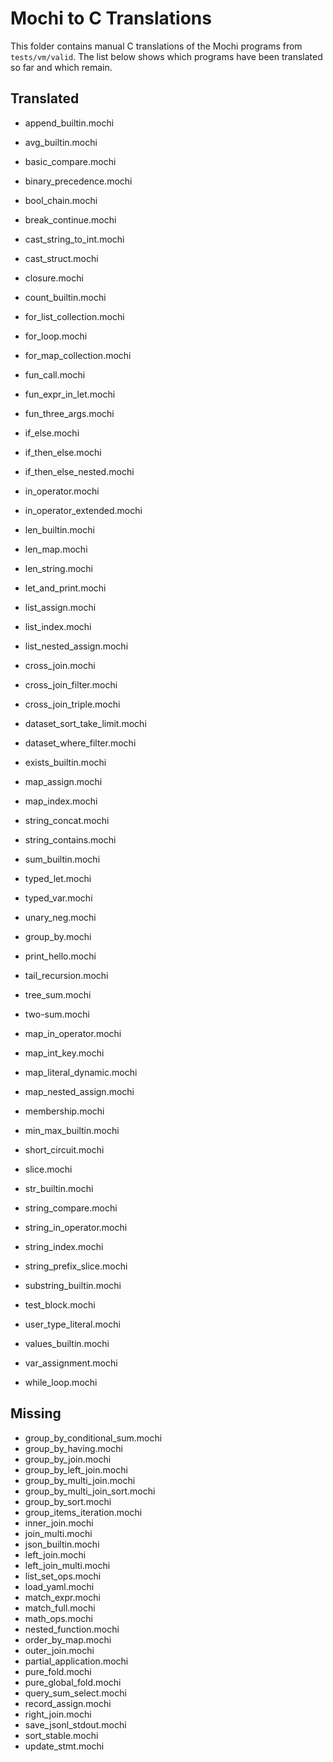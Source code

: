 # Mochi to C Translations

This folder contains manual C translations of the Mochi programs from
`tests/vm/valid`. The list below shows which programs have been translated
so far and which remain.

## Translated
- append_builtin.mochi
- avg_builtin.mochi
- basic_compare.mochi
- binary_precedence.mochi
- bool_chain.mochi
- break_continue.mochi
- cast_string_to_int.mochi
- cast_struct.mochi
- closure.mochi
- count_builtin.mochi
- for_list_collection.mochi
- for_loop.mochi
- for_map_collection.mochi
- fun_call.mochi
- fun_expr_in_let.mochi
- fun_three_args.mochi
- if_else.mochi
- if_then_else.mochi
- if_then_else_nested.mochi
- in_operator.mochi
- in_operator_extended.mochi
- len_builtin.mochi
- len_map.mochi
- len_string.mochi
- let_and_print.mochi
- list_assign.mochi
- list_index.mochi
- list_nested_assign.mochi
- cross_join.mochi
- cross_join_filter.mochi
- cross_join_triple.mochi
- dataset_sort_take_limit.mochi
- dataset_where_filter.mochi
- exists_builtin.mochi
- map_assign.mochi
- map_index.mochi
- string_concat.mochi
- string_contains.mochi
- sum_builtin.mochi
- typed_let.mochi
- typed_var.mochi
- unary_neg.mochi
- group_by.mochi
- print_hello.mochi
- tail_recursion.mochi
- tree_sum.mochi
- two-sum.mochi

- map_in_operator.mochi
- map_int_key.mochi
- map_literal_dynamic.mochi
- map_nested_assign.mochi
- membership.mochi
- min_max_builtin.mochi
- short_circuit.mochi
- slice.mochi
- str_builtin.mochi
- string_compare.mochi
- string_in_operator.mochi
- string_index.mochi
- string_prefix_slice.mochi
- substring_builtin.mochi
- test_block.mochi
- user_type_literal.mochi
- values_builtin.mochi
- var_assignment.mochi
- while_loop.mochi
## Missing
- group_by_conditional_sum.mochi
- group_by_having.mochi
- group_by_join.mochi
- group_by_left_join.mochi
- group_by_multi_join.mochi
- group_by_multi_join_sort.mochi
- group_by_sort.mochi
- group_items_iteration.mochi
- inner_join.mochi
- join_multi.mochi
- json_builtin.mochi
- left_join.mochi
- left_join_multi.mochi
- list_set_ops.mochi
- load_yaml.mochi
- match_expr.mochi
- match_full.mochi
- math_ops.mochi
- nested_function.mochi
- order_by_map.mochi
- outer_join.mochi
- partial_application.mochi
- pure_fold.mochi
- pure_global_fold.mochi
- query_sum_select.mochi
- record_assign.mochi
- right_join.mochi
- save_jsonl_stdout.mochi
- sort_stable.mochi
- update_stmt.mochi
